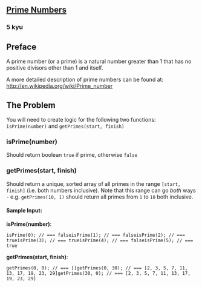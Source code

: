 <h2><a href=https://www.codewars.com/kata/52dd72494367608ac1000416/train/javascript target="_blank">Prime Numbers</a></h2><h3>5 kyu</h3><h2 id="preface">Preface</h2><p>A prime number (or a prime) is a natural number greater than 1 that has no positive divisors other than 1 and itself.</p><p>A more detailed description of prime numbers can be found at: <a href="http://en.wikipedia.org/wiki/Prime_number" data-turbolinks="false" target="_blank">http://en.wikipedia.org/wiki/Prime_number</a></p><h2 id="the-problem">The Problem</h2><p>You will need to create logic for the following two functions: <code>isPrime(number)</code> and <code>getPrimes(start, finish)</code></p><h3 id="isprimenumber">isPrime(number)</h3><p>Should return boolean <code>true</code> if prime, otherwise <code>false</code></p><h3 id="getprimesstart-finish">getPrimes(start, finish)</h3><p>Should return a unique, sorted array of all primes in the range <code>[start, finish]</code> (i.e. both numbers inclusive).  Note that this range can go <em>both</em> ways - e.g. <code>getPrimes(10, 1)</code> should return all primes from <code>1</code> to <code>10</code> both inclusive.</p><h4 id="sample-input">Sample Input:</h4><p><strong>isPrime(number)</strong>:</p><pre><code>isPrime(0); // === falseisPrime(1); // === falseisPrime(2); // === trueisPrime(3); // === trueisPrime(4); // === falseisPrime(5); // === true </code></pre><p><strong>getPrimes(start, finish)</strong>:</p><pre><code>getPrimes(0, 0); // === []getPrimes(0, 30); // === [2, 3, 5, 7, 11, 13, 17, 19, 23, 29]getPrimes(30, 0); // === [2, 3, 5, 7, 11, 13, 17, 19, 23, 29]</code></pre>